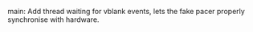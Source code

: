main: Add thread waiting for vblank events, lets the fake pacer properly
synchronise with hardware.
